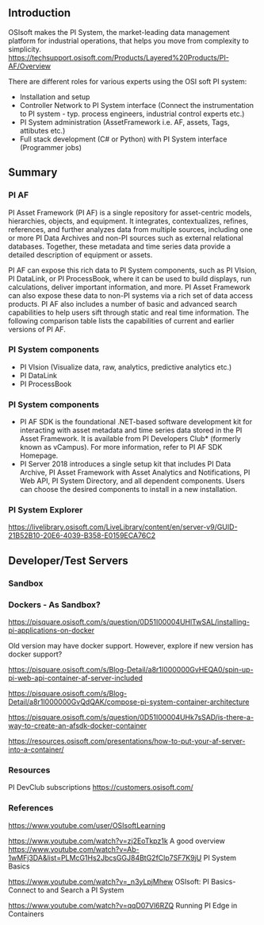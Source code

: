## Introduction

OSIsoft makes the PI System, the market-leading data management platform for industrial operations, that helps you move from complexity to simplicity.
https://techsupport.osisoft.com/Products/Layered%20Products/PI-AF/Overview

There are different roles for various experts using the OSI soft PI system:
- Installation and setup
- Controller Network to PI System interface (Connect the instrumentation to PI system - typ. process engineers, industrial control experts etc.)
- PI System administration (AssetFramework i.e. AF, assets, Tags, attibutes etc.)
- Full stack development (C# or Python) with PI System interface (Programmer jobs)

## Summary


### PI AF

PI Asset Framework (PI AF) is a single repository for asset-centric models, hierarchies, objects, and equipment. It integrates, contextualizes, refines, references, and further analyzes data from multiple sources, including one or more PI Data Archives and non-PI sources such as external relational databases. Together, these metadata and time series data provide a detailed description of equipment or assets.

PI AF can expose this rich data to PI System components, such as PI VIsion, PI DataLink, or PI ProcessBook, where it can be used to build displays, run calculations, deliver important information, and more. PI Asset Framework can also expose these data to non-PI systems via a rich set of data access products. PI AF also includes a number of basic and advanced search capabilities to help users sift through static and real time information. The following comparison table lists the capabilities of current and earlier versions of PI AF.

### PI System components

- PI VIsion (Visualize data, raw, analytics, predictive analytics etc.)
- PI DataLink
- PI ProcessBook 

### PI System components

- PI AF SDK is the foundational .NET-based software development kit for interacting with asset metadata and time series data stored in the PI Asset Framework. It is available from PI Developers Club* (formerly known as vCampus). For more information, refer to PI AF SDK Homepage.
- PI Server 2018 introduces a single setup kit that includes PI Data Archive, PI Asset Framework with Asset Analytics and Notifications, PI Web API, PI System Directory, and all dependent components. Users can choose the desired components to install in a new installation.

### PI System Explorer

https://livelibrary.osisoft.com/LiveLibrary/content/en/server-v9/GUID-21B52B10-20E6-4039-B358-E0159ECA76C2


## Developer/Test Servers

### Sandbox


### Dockers - As Sandbox?

https://pisquare.osisoft.com/s/question/0D51I00004UHlTwSAL/installing-pi-applications-on-docker


Old version may have docker support. However, explore if new version has docker support?

https://pisquare.osisoft.com/s/Blog-Detail/a8r1I000000GvHEQA0/spin-up-pi-web-api-container-af-server-included

https://pisquare.osisoft.com/s/Blog-Detail/a8r1I000000GvQdQAK/compose-pi-system-container-architecture

https://pisquare.osisoft.com/s/question/0D51I00004UHk7sSAD/is-there-a-way-to-create-an-afsdk-docker-container

https://resources.osisoft.com/presentations/how-to-put-your-af-server-into-a-container/

### Resources

PI DevClub subscriptions
https://customers.osisoft.com/

### References

https://www.youtube.com/user/OSIsoftLearning

https://www.youtube.com/watch?v=zj2EoTkpz1k A good overview
https://www.youtube.com/watch?v=Ab-1wMFj3DA&list=PLMcG1Hs2JbcsGGJ84BtG2fClp7SF7K9jU PI System Basics

https://www.youtube.com/watch?v=_n3yLpjMhew    OSIsoft: PI Basics- Connect to and Search a PI System

https://www.youtube.com/watch?v=qqD07Vl6RZQ Running PI Edge in Containers

